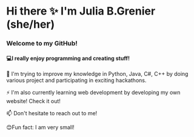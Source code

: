 # Hi there ✨ I'm Julia B.Grenier (she/her)
### Welcome to my GitHub!

#### 💻I really enjoy programming and creating stuff!
🌱 I'm trying to improve my knowledge in Python, Java, C#, C++ by doing various project and participating in exciting hackathons.

⚡ I'm also currently learning web development by developing my own website! Check it out!

📫 Don't hesitate to reach out to me!

😊Fun fact: I am very small!
